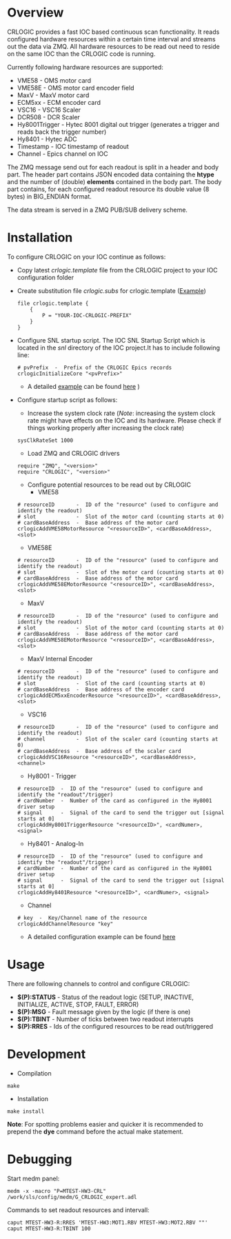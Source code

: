 # Overview
CRLOGIC provides a fast IOC based continuous scan functionality. It reads configured hardware resources within a certain
time interval and streams out the data via ZMQ. All hardware resources to be read out need to reside on the same IOC than the CRLOGIC code is running.


Currently following hardware resources are supported:

  * VME58 - OMS motor card
  * VME58E - OMS motor card encoder field
  * MaxV - MaxV motor card
  * ECM5xx - ECM encoder card
  * VSC16 - VSC16 Scaler
  * DCR508 - DCR Scaler
  * Hy8001Trigger - Hytec 8001 digital out trigger (generates a trigger and reads back the trigger number)
  * Hy8401 - Hytec ADC
  * Timestamp - IOC timestamp of readout
  * Channel - Epics channel on IOC 

The ZMQ message send out for each readout is split in a header and body part. The header part contains JSON encoded data containing the __htype__ and the number of (double) __elements__
contained in the body part. The body part contains, for each configured readout resource its double value (8 bytes) in BIG_ENDIAN format.

The data stream is served in a ZMQ PUB/SUB delivery scheme.


# Installation
To configure CRLOGIC on your IOC continue as follows:

  * Copy latest _crlogic.template_ file from the CRLOGIC project to your IOC configuration folder
  * Create substitution file _crlogic.subs_ for crlogic.template ([Example](doc/EXAMPLE_crlogic.subs))
 
	```
	file crlogic.template {
		{
			P = "YOUR-IOC-CRLOGIC-PREFIX"
		} 
	} 
	```

  * Configure SNL startup script. The IOC SNL Startup Script which is located in the *snl* directory of the IOC project.It has to include following line:

	```
	# pvPrefix  -  Prefix of the CRLOGIC Epics records
	crlogicInitializeCore "<pvPrefix>"
	```
  
    * A detailed [example](doc/EXAMPLE_snl_startup.script) can be found [here](doc/EXAMPLE_snl_startup.script) )

  * Configure startup script as follows:
    * Increase the system clock rate (*Note*: increasing the system clock rate might have effects on the IOC and its hardware. Please check if things working properly after increasing the clock rate)
    
	```
	sysClkRateSet 1000
	```
    
    * Load ZMQ and CRLOGIC drivers
    
	```
	require "ZMQ", "<version>"
	require "CRLOGIC", "<version>"
	```
    
    * Configure potential resources to be read out by CRLOGIC
      * VME58
      
	```
	# resourceID       -  ID of the "resource" (used to configure and identify the readout)
	# slot             -  Slot of the motor card (counting starts at 0)
	# cardBaseAddress  -  Base address of the motor card
	crlogicAddVME58MotorResource "<resourceID>", <cardBaseAddress>, <slot>
	```
      
      * VME58E
      
	```
	# resourceID       -  ID of the "resource" (used to configure and identify the readout)
	# slot             -  Slot of the motor card (counting starts at 0)
	# cardBaseAddress  -  Base address of the motor card
	crlogicAddVME58EMotorResource "<resourceID>", <cardBaseAddress>, <slot>
	```
      
      * MaxV
      
	```
	# resourceID       -  ID of the "resource" (used to configure and identify the readout)
	# slot             -  Slot of the motor card (counting starts at 0)
	# cardBaseAddress  -  Base address of the motor card
	crlogicAddVME58EMotorResource "<resourceID>", <cardBaseAddress>, <slot>
	```
      * MaxV Internal Encoder
      
	```
	# resourceID       -  ID of the "resource" (used to configure and identify the readout)
	# slot             -  Slot of the card (counting starts at 0)
	# cardBaseAddress  -  Base address of the encoder card
	crlogicAddECM5xxEncoderResource "<resourceID>", <cardBaseAddress>, <slot>
	```

      * VSC16
      
	```
	# resourceID       -  ID of the "resource" (used to configure and identify the readout)
	# channel          -  Slot of the scaler card (counting starts at 0)
	# cardBaseAddress  -  Base address of the scaler card
	crlogicAddVSC16Resource "<resourceID>", <cardBaseAddress>, <channel>
	```

      * Hy8001 - Trigger
      
	```
	# resourceID  -  ID of the "resource" (used to configure and identify the "readout"/trigger)
	# cardNumber  -  Number of the card as configured in the Hy8001 driver setup
	# signal      -  Signal of the card to send the trigger out [signal starts at 0]
	crlogicAddHy8001TriggerResource "<resourceID>", <cardNumer>, <signal>
	```

      * Hy8401 - Analog-In
      
	```
	# resourceID  -  ID of the "resource" (used to configure and identify the "readout"/trigger)
	# cardNumber  -  Number of the card as configured in the Hy8001 driver setup
	# signal      -  Signal of the card to send the trigger out [signal starts at 0]
	crlogicAddHy8401Resource "<resourceID>", <cardNumer>, <signal>
	```
      
      * Channel
      
	```
	# key  -  Key/Channel name of the resource
	crlogicAddChannelResource "key"
	```

      * A detailed configuration example can be found [here](doc/EXAMPLE_startup.script)

# Usage
There are following channels to control and configure CRLOGIC:

  * __$(P):STATUS__ - Status of the readout logic (SETUP, INACTIVE, INITIALIZE, ACTIVE, STOP, FAULT, ERROR)
  * __$(P):MSG__ - Fault message given by the logic (if there is one)	 
  * __$(P):TBINT__ - Number of ticks between two readout interrupts
  * __$(P):RRES__ - Ids of the configured resources to be read out/triggered

# Development


* Compilation

```
make
```

* Installation

```
make install
```

__Note__: For spotting problems easier and quicker it is recommended to prepend the __dye__ command before the actual make statement.

# Debugging
Start medm panel:
```
medm -x -macro "P=MTEST-HW3-CRL" /work/sls/config/medm/G_CRLOGIC_expert.adl
```

Commands to set readout resources and intervall:

```
caput MTEST-HW3-R:RRES 'MTEST-HW3:MOT1.RBV MTEST-HW3:MOT2.RBV ""'
caput MTEST-HW3-R:TBINT 100
```

